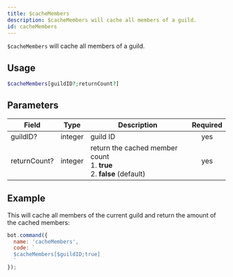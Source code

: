 ```yaml
---
title: $cacheMembers 
description: $cacheMembers will cache all members of a guild.
id: cacheMembers
---
```


`$cacheMembers` will cache all members of a guild.

## Usage

```php
$cacheMembers[guildID?;returnCount?]
```

## Parameters 


| Field        | Type    | Description                                                                     | Required |
| ------------ | ------- | ------------------------------------------------------------------------------- |:--------:|
| guildID?     | integer | guild ID                                                                        |    yes   |
| returnCount? | integer | return the cached member count <br /> 1. **true** <br /> 2. **false** (default) |    yes   |


## Example

This will cache all members of the current guild and return the amount of the cached members:

```javascript
bot.command({
  name: 'cacheMembers',
  code: `
  $cacheMembers[$guildID;true]
  `
});
```
